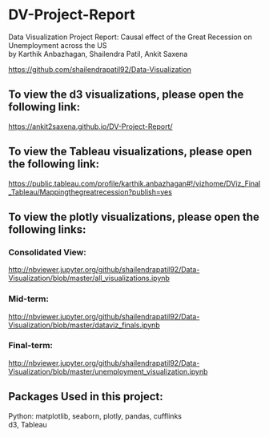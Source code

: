 # DV-Project-Report
Data Visualization Project Report: Causal effect of the Great Recession on Unemployment across the US
<br/>
by Karthik Anbazhagan, Shailendra Patil, Ankit Saxena

https://github.com/shailendrapatil92/Data-Visualization

## To view the d3 visualizations, please open the following link:
https://ankit2saxena.github.io/DV-Project-Report/

## To view the Tableau visualizations, please open the following link:
https://public.tableau.com/profile/karthik.anbazhagan#!/vizhome/DViz_Final_Tableau/Mappingthegreatrecession?publish=yes

## To view the plotly visualizations, please open the following links:
### Consolidated View:
http://nbviewer.jupyter.org/github/shailendrapatil92/Data-Visualization/blob/master/all_visualizations.ipynb

### Mid-term:
http://nbviewer.jupyter.org/github/shailendrapatil92/Data-Visualization/blob/master/dataviz_finals.ipynb

### Final-term:
http://nbviewer.jupyter.org/github/shailendrapatil92/Data-Visualization/blob/master/unemployment_visualization.ipynb

## Packages Used in this project: 
Python: matplotlib, seaborn, plotly, pandas, cufflinks
<br/>
d3, Tableau
